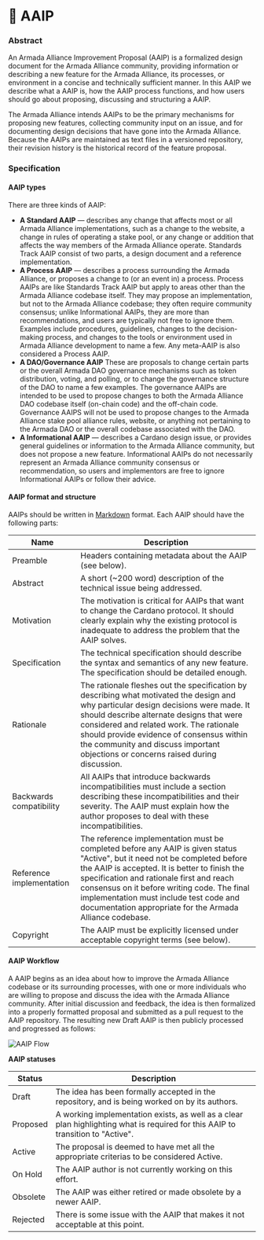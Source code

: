 # 👾 AAIP

### Abstract

An Armada Alliance Improvement Proposal (AAIP) is a formalized design document for the Armada Alliance community, providing information or describing a new feature for the Armada Alliance, its processes, or environment in a concise and technically sufficient manner. In this AAIP we describe what a AAIP is, how the AAIP process functions, and how users should go about proposing, discussing and structuring a AAIP.

The Armada Alliance intends AAIPs to be the primary mechanisms for proposing new features, collecting community input on an issue, and for documenting design decisions that have gone into the Armada Alliance. Because the AAIPs are maintained as text files in a versioned repository, their revision history is the historical record of the feature proposal.

### Specification

#### AAIP types

There are three kinds of AAIP:

* **A Standard AAIP** — describes any change that affects most or all Armada Alliance implementations, such as a change to the website, a change in rules of operating a stake pool, or any change or addition that affects the way members of the Armada Alliance operate. Standards Track AAIP consist of two parts, a design document and a reference implementation.
* **A Process AAIP** — describes a process surrounding the Armada Alliance, or proposes a change to (or an event in) a process. Process AAIPs are like Standards Track AAIP but apply to areas other than the Armada Alliance codebase itself. They may propose an implementation, but not to the Armada Alliance codebase; they often require community consensus; unlike Informational AAIPs, they are more than recommendations, and users are typically not free to ignore them. Examples include procedures, guidelines, changes to the decision-making process, and changes to the tools or environment used in Armada Alliance development to name a few. Any meta-AAIP is also considered a Process AAIP.
* **A DAO/Governance AAIP** These are proposals to change certain parts or the overall Armada DAO governance mechanisms such as token distribution, voting, and polling, or to change the governance structure of the DAO to name a few examples. The governance AAIPs are intended to be used to propose changes to both the Armada Alliance DAO codebase itself (on-chain code) and the off-chain code. Governance AAIPS will not be used to propose changes to the Armada Alliance stake pool alliance rules, website, or anything not pertaining to the Armada DAO or the overall codebase associated with the DAO.
* **A Informational AAIP** — describes a Cardano design issue, or provides general guidelines or information to the Armada Alliance community, but does not propose a new feature. Informational AAIPs do not necessarily represent an Armada Alliance community consensus or recommendation, so users and implementors are free to ignore Informational AAIPs or follow their advice.

#### AAIP format and structure

AAIPs should be written in [Markdown](https://guides.github.com/features/mastering-markdown/) format. Each AAIP should have the following parts:

| Name                     | Description                                                                                                                                                                                                                                                                                                                                                                    |
| ------------------------ | ------------------------------------------------------------------------------------------------------------------------------------------------------------------------------------------------------------------------------------------------------------------------------------------------------------------------------------------------------------------------------ |
| Preamble                 | Headers containing metadata about the AAIP (see below).                                                                                                                                                                                                                                                                                                                        |
| Abstract                 | A short (\~200 word) description of the technical issue being addressed.                                                                                                                                                                                                                                                                                                       |
| Motivation               | The motivation is critical for AAIPs that want to change the Cardano protocol. It should clearly explain why the existing protocol is inadequate to address the problem that the AAIP solves.                                                                                                                                                                                  |
| Specification            | The technical specification should describe the syntax and semantics of any new feature. The specification should be detailed enough.                                                                                                                                                                                                                                          |
| Rationale                | The rationale fleshes out the specification by describing what motivated the design and why particular design decisions were made. It should describe alternate designs that were considered and related work. The rationale should provide evidence of consensus within the community and discuss important objections or concerns raised during discussion.                  |
| Backwards compatibility  | All AAIPs that introduce backwards incompatibilities must include a section describing these incompatibilities and their severity. The AAIP must explain how the author proposes to deal with these incompatibilities.                                                                                                                                                         |
| Reference implementation | The reference implementation must be completed before any AAIP is given status "Active", but it need not be completed before the AAIP is accepted. It is better to finish the specification and rationale first and reach consensus on it before writing code. The final implementation must include test code and documentation appropriate for the Armada Alliance codebase. |
| Copyright                | The AAIP must be explicitly licensed under acceptable copyright terms (see below).                                                                                                                                                                                                                                                                                             |

#### AAIP Workflow

A AAIP begins as an idea about how to improve the Armada Alliance codebase or its surrounding processes, with one or more individuals who are willing to propose and discuss the idea with the Armada Alliance community. After initial discussion and feedback, the idea is then formalized into a properly formatted proposal and submitted as a pull request to the AAIP repository. The resulting new Draft AAIP is then publicly processed and progressed as follows:

![AAIP Flow](https://armada-alliance.com/assets/AAIP\_Flow.png)

**AAIP statuses**

| Status   | Description                                                                                                                     |
| -------- | ------------------------------------------------------------------------------------------------------------------------------- |
| Draft    | The idea has been formally accepted in the repository, and is being worked on by its authors.                                   |
| Proposed | A working implementation exists, as well as a clear plan highlighting what is required for this AAIP to transition to "Active". |
| Active   | The proposal is deemed to have met all the appropriate criterias to be considered Active.                                       |
| On Hold  | The AAIP author is not currently working on this effort.                                                                        |
| Obsolete | The AAIP was either retired or made obsolete by a newer AAIP.                                                                   |
| Rejected | There is some issue with the AAIP that makes it not acceptable at this point.                                                   |
